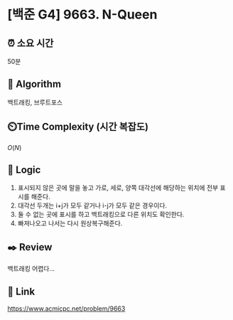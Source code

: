 # [백준 G4] 9663. N-Queen

## ⏰ **소요 시간**
50분

## :pushpin: **Algorithm**

백트래킹, 브루트포스

## ⏲️**Time Complexity (시간 복잡도)**

$O(N)$

## :round_pushpin: **Logic**

1. 표시되지 않은 곳에 말을 놓고 가로, 세로, 양쪽 대각선에 해당하는 위치에 전부 표시를 해준다.
2. 대각선 두개는 i+j가 모두 같거나 i-j가 모두 같은 경우이다.
3. 둘 수 없는 곳에 표시를 하고 백트래킹으로 다른 위치도 확인한다.
4. 빠져나오고 나서는 다시 원상복구해준다.

## :black_nib: **Review**
백트래킹 어렵다...

## 📡 Link

https://www.acmicpc.net/problem/9663
